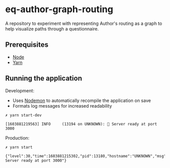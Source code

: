 # eq-author-graph-routing
A repository to experiment with representing Author's routing as a graph to help visualize paths through a questionnaire.

## Prerequisites

* [Node](https://nodejs.org/en/)
* [Yarn](https://classic.yarnpkg.com/en/)

## Running the application

Development:

* Uses [Nodemon](https://www.npmjs.com/package/nodemon) to automatically recompile the application on save
* Formats log messages for increased readability

```
✗ yarn start-dev

[1603881219563] INFO	 (13194 on UNKNOWN): 🚢 Server ready at port 3000
```

Production:

```
✗ yarn start

{"level":30,"time":1603881215302,"pid":13180,"hostname":"UNKNOWN","msg":"🚢 Server ready at port 3000"}
```


